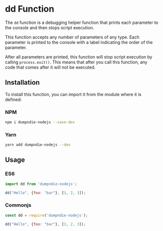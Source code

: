# dd Function

The `dd` function is a debugging helper function that prints each parameter to the console and then stops script execution.

This function accepts any number of parameters of any type. Each parameter is printed to the console with a label indicating the order of the parameter.

After all parameters are printed, this function will stop script execution by calling `process.exit()`. This means that after you call this function, any code that comes after it will not be executed.

## Installation

To install this function, you can import it from the module where it is defined:

### NPM
```bash
npm i dumpndie-nodejs --save-dev 
```

### Yarn
```bash
yarn add dumpndie-nodejs --dev
```

## Usage

### ES6
```javascript copy
import dd from 'dumpndie-nodejs';

dd("Hello", {foo: "bar"}, [1, 2, 3]);

```

### Commonjs
```javascript copy
const dd = require('dumpndie-nodejs');

dd("Hello", {foo: "bar"}, [1, 2, 3]);

```